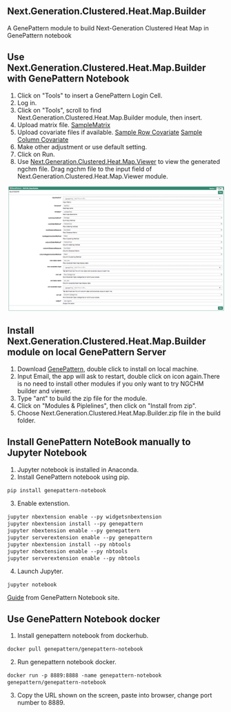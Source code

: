 ## Next.Generation.Clustered.Heat.Map.Builder
A GenePattern module to build Next-Generation Clustered Heat Map in GenePattern notebook

## Use Next.Generation.Clustered.Heat.Map.Builder with GenePattern Notebook 
1. Click on "Tools" to insert a GenePattern Login Cell.
2. Log in. 
3. Click on "Tools", scroll to find Next.Generation.Clustered.Heat.Map.Builder module, then insert.
4. Upload matrix file. 
[SampleMatrix](https://raw.githubusercontent.com/MD-Anderson-Bioinformatics/GenePattern_NGCHM_BasicBuilder/master/test_data/400x400.txt)
5. Upload covariate files if available. 
[Sample Row Covariate](https://github.com/MD-Anderson-Bioinformatics/GenePattern_NGCHM_BasicBuilder/blob/master/test_data/400x400-row-covariate.txt)
[Sample Column Covariate](https://github.com/MD-Anderson-Bioinformatics/GenePattern_NGCHM_BasicBuilder/blob/master/test_data/400x400-row-covariate.txt)
6. Make other adjustment or use default setting.
7. Click on Run.
8. Use [Next.Generation.Clustered.Heat.Map.Viewer](https://github.com/MD-Anderson-Bioinformatics/GenePattern_NGCHM_Viewer) to view the generated ngchm file. Drag ngchm file to the input field of Next.Generation.Clustered.Heat.Map.Viewer module.


![ScreenShot](https://github.com/MD-Anderson-Bioinformatics/GenePattern_NGCHM_BasicBuilder/blob/master/ScreenShotOfBuilder.png)






## Install Next.Generation.Clustered.Heat.Map.Builder module on local GenePattern Server
1. Download [GenePattern](https://github.com/genepattern/genepattern-server/releases/tag/v3.9.11-rc.4%2Bb228), double click to install on local machine. 
2. Input Email, the app will ask to restart, double click on icon again.There is no need to install other modules if you only want to try NGCHM builder and viewer. 
3. Type "ant" to build the zip file for the module.
4. Click on "Modules & Piplelines", then click on "Install from zip".
5. Choose Next.Generation.Clustered.Heat.Map.Builder.zip file in the build folder.

## Install GenePattern NoteBook manually to Jupyter Notebook
1. Jupyter notebook is installed in Anaconda.
2. Install GenePattern notebook using pip.
```
pip install genepattern-notebook
```
3. Enable extenstion.
```
jupyter nbextension enable --py widgetsnbextension
jupyter nbextension install --py genepattern
jupyter nbextension enable --py genepattern
jupyter serverextension enable --py genepattern
jupyter nbextension install --py nbtools
jupyter nbextension enable --py nbtools
jupyter serverextension enable --py nbtools
```
4. Launch Jupyter.
```
jupyter notebook
```

[Guide](http://genepattern-notebook.org/install/) from GenePattern Notebook site.

## Use GenePattern Notebook docker
1. Install genepattern notebook from dockerhub.
```
docker pull genepattern/genepattern-notebook
```
2. Run genepattern notebook docker.
```
docker run -p 8889:8888 -name genepattern-notebook genepattern/genepattern-notebook
```
3. Copy the URL shown on the screen, paste into browser, change port number to 8889.



